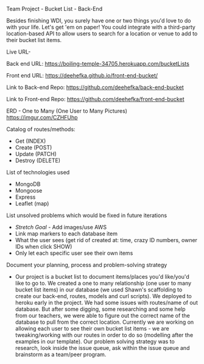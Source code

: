 Team Project - Bucket List - Back-End

Besides finishing WDI, you surely have one or two things you'd love to do with your life. Let's get 'em on paper! You could integrate with a third-party location-based API to allow users to search for a location or venue to add to their bucket list items.

Live URL-

Back end URL: https://boiling-temple-34705.herokuapp.com/bucketLists

Front end URL: https://deehefka.github.io/front-end-bucket/

Link to Back-end Repo: https://github.com/deehefka/back-end-bucket

Link to Front-end Repo: https://github.com/deehefka/front-end-bucket

ERD - One to Many (One User to Many Pictures)
https://imgur.com/CZHFUhp

Catalog of routes/methods:
- Get (INDEX)
- Create (POST)
- Update (PATCH)
- Destroy (DELETE)

List of technologies used
- MongoDB
- Mongoose
- Express
- Leaflet (map)

List unsolved problems which would be fixed in future iterations
- *Stretch Goal* - Add images/use AWS
- Link map markers to each database item
- What the user sees (get rid of created at: time, crazy ID numbers, owner IDs when click SHOW)
- Only let each specific user see their own items

Document your planning, process and problem-solving strategy

- Our project is a bucket list to document items/places you'd like/you'd like to go to. We created a one to many relationship (one user to many bucket list items) in our database (we used Shawn's scaffolding to create our back-end, routes, models and curl scripts). We deployed to heroku early in the project. We had some issues with routes/name of out database. But after some digging, some researching and some help from our teachers, we were able to figure out the correct name of the database to pull from the correct location. Currently we are working on allowing each user to see their own bucket list items - we are tweaking/working with our routes in order to do so (modelling after the examples in our template). Our problem solving strategy was to research, look inside the issue queue, ask within the issue queue and brainstorm as a team/peer program.
